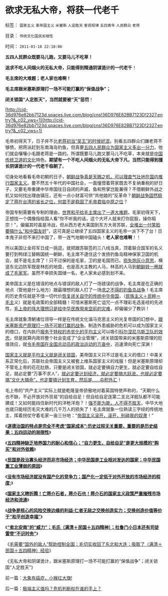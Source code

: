 # 欲求无私大帝，将获一代老千

标签： `国家主义` `美帝国主义` `米塞斯` `人定胜天` `客观规律` `五四青年` `人民群众` `老蒋` 

目录： `传统文化国民劣根性`

时间： `2011-01-18 22:10:06`

**五四人民群众既要马儿跑，又要马儿不吃草！**

**追求不吃人间烟火的无私大帝，只能得到精通阴谋诡计的一代老千**！

**毛主席的大难题；老人家也难啊！**

**毛主席跟米塞斯原理打一场不可能打赢的“保值战争”；**

**闭关锁国“人定胜天”，当然就要被“天”惩罚**！

[http://cid-36d976e82bb7123d.spaces.live.com/blog/cns!36D976E82BB7123D!2327.entry?&_c02_vws=1](http://cid-36d976e82bb7123d.spaces.live.com/blog/cns!36D976E82BB7123D!2327.entry?&_c02_vws=1)

毛帝初得天下，日子并不比[老蒋初当“吴王”的时侯好混](../../../2011/1/12/蒋日同归于尽,及伪满洲国；.md)。别看五四群众们嫌老蒋不够愤，把蒋派赶到东南海岛钓鱼，但真要[五四人民群众为国家主义多出一分力](../../../2010/9/25/进步的障碍可能是所谓的“人民群众”.md)，他们就会嚷嚷小毛跟老蒋是一路的。所谓既要马儿跑又要马儿不吃草，本来就是[中国传统卫道的文化](http://blog.sina.com.cn/s/blog_5563a64d0100kmkr.html)特色。**期望有一个不吃人间烟火的无私大帝下凡，当然只能得到擅长阴谋诡计的一代老千临朝了**。

切身处地看看毛帝初朝的日子，[朝鲜战争真是天赐之机，可以理直气壮地在国内推行国家主义](http://cid-36d976e82bb7123d.spaces.live.com/blog/cns!36D976E82BB7123D!1822.entry)。要不然五十年代的中国社会，一面憧憬着蒋家既去不复纳重税的好日子，又要毛帝重建中华帝国往日自闭的声威，鱼和熊掌岂能兼得？不借朝鲜外战之机又如何找出理由镇压，还有一点小财富可供“共他娘的”反革命？[朝鲜战争固然稳定了蒋在台湾的省长之位，何尝不是稳固了毛帝君临中原之位](../../../2011/1/17/杜鲁门小日本还有司徒雷登“不识时务”.md)？

帝国专制需要有专制的理由，[世界和平给毛主席出了一道大难题](../../../2010/10/27/民族主义是欧洲资本主义诞生的必要条件.md)。毛家初得天下，正想找一个偶像指给国人看“你不听我的话，这个大坏人就来打你屁股，操你祖宗！”，偏偏其时虽是冷战，但从西方老大美国到东方大哥苏联，[全堆出一付笑脸要搞什么“和中国友好](../../../2010/3/20/马丁神父定律：“合法侵犯人权”无赢家.md)”，这可真是让继续了五四国家主义的毛帝一派下不了台！日本鬼子非但不来打中国了，带一连气地朝中国磕头！**老人家也难啊**！！

所以美国让金将军日成一挑逗，就把跟苏联签的三八线当真，顶着联合国军的名义要打到鸭绿江替韩国统一朝鲜，毛主席不逮住这个发扬钓鱼岛精神保家卫国的机会，就不是毛主席了！只不过保的是毛家，卫的是毛国而已。[损失炮灰小意思](../../../2009/11/30/朝鲜战争数字游戏二三事.md)，横竖东北边防军既是林彪的地盘，也是高大主教的人马，林高的人马到[朝鲜转一圈就成了毛家军](../../../2009/8/5/罗马独裁官科尔涅尼乌斯.苏拉和他的近卫军.md)。虽然不幸损失国储一名，老人家未必感到划不来。

美帝国主义是在错误的地点与错误的敌人打了一场错误的战争，毛主席是在正确的地点（管他是什么地方）跟最理想的敌人打了一场[求之不得的钓鱼岛战争](../../../2010/10/4/罗马皇帝热衷钓鱼岛主义的原因.md)！毛主席的历史责任就是不惜一切代价[恢复闭关自守的传统中华帝国](../../../2009/9/28/中国怀旧复古的乌托邦传统文化.md)，（[民族主义＋民粹＝毛主](http://darthvad.blog.sohu.com/162357438.html)义）就是毛政策的全部精髓！可惜米塞斯死亡诅咒一点不理彩毛选圣经的先进性，[毛上帝的伟大理想只是给中华民族带来空前的灾难](../../../2009/8/4/城乡人口比例边际达成人道主义灾难的三个充分条件.md)，却偏偏少了教训！

毛主席就象清朝诸位领导一样是在传统文化谐马克思主义的光复帝国的幻想中，[跟米塞斯资产原理打一场不可能打赢的战争](../../../2011/1/4/米塞斯资本原理的死亡诅咒！.md)。制造外患威胁的危机可以成为国家主义的借口，在内执行[服务于特权的赤贫化的平均主义](../../../2010/9/13/武力不适于扩张而适于自卫.md)可以吸引[科尔涅尼乌斯卫队的效忠](../../../2009/8/5/罗马独裁官科尔涅尼乌斯.苏拉和他的近卫军.md)，但是就算内政将整个社会变成了“企业管理”，闭关锁国带来的米塞斯原理的贬值效应，就[令毛帝国在全国总动员的政治运动的亢奋中](../../../2009/9/30/永久性的全国全民总动员.md)，迅速滑向死亡深渊！

[国家主义就是平均主义就是闭关锁国](http://hi.baidu.com/darthchn/blog/item/eac2b5f575a28efd7609d7e7.html)，美帝国主义只不过是毛主义的借口！中美关系正常化后，苏联社会帝国主义又被套上维系国家主义的戏服！但是米塞斯原理却不管毛上帝的花花肚肠，只要是闭关锁国，就必定要搞自力更生，就必定要自给自足，就必定要“万事不求人”，[就必定要计划经济，就必定要搞大跃进，也就必定要搞“文化大搞命”，也定要搞计划生育，然后是……屯积外汇](http://hi.baidu.com/darthchn/blog/item/95314adfd09ec94694ee37e1.html)！

毛上帝的“共产主义”实际上就是乾隆皇帝骄傲地对着英国特使声称的，“天朝什么也不缺，不必开放对外贸易”的自给自足！但自给自足连第二支北洋舰队都不可能建成！又如何能挡住新时代的洋枪洋炮？！[强不能为能，人不得不胜天](../../../2009/5/1/人定胜天？马列唯心信仰对客观规律干预冲动.md)，中华大地也就只能经历毛灾大难的几千万人的损失了！毛主席就象一位熟读三字经的传统地主，挥着拐仗守着毛家一亩三分地：“[帝国主义滚开，滚开，别碰我的奴隶](../../../2009/12/25/自力更生国防建设是小农意识历史经验.md)！”

《[**道德治国的特点是完全不考虑“国家成本”;历史过程无关重要，重要的是历史结果；五四运动的局限性**](../../../2011/1/15/反思五四运动的局限性，道德治国不考虑国家成本；.md)》

《[**五四精神缺乏培养国力的耐心和信心；“自力更生，自给自足”是更大规模的“购买”和对外依赖**](../../../2011/1/15/战场优势一分钟，市场经济十年功.md)》

《[**民国是政治寡头经济而非市场经济；中华民国是工业相对发达的国家；中华民国重工业薄弱的原因**](../../../2011/1/16/民国是工业相对发达的寡头经济.md)》

《[**没有市场经济就没有国产化的竞争力；国产化一定低于对外开放的市场经济的程度;**](../../../2011/1/16/人类避免自相残杀灭绝的机理是国产化自给自足没有优势.md)》

《[**国家主义瞎折腾！亡蒋介石者，蒋介石也！蒋介石的国家主义政策严重摧残市场经济和流通**](../../../2011/1/16/亡蒋介石者，蒋介石也.md)》

《[**战争是核心的风险交换边缘的利益;仁者无敌之交换创造实力；交换创造价值等价于“和平创造幸福”**](../../../2011/1/17/仁者无敌之“交换创造实力=和平创造幸福”.md)》

《[**“卖北安南”的“威力”；毛氏（满清＋民国＋五四精神）；杜鲁门小日本还有司徒雷登“不识时务”**](../../../2011/1/17/杜鲁门小日本还有司徒雷登“不识时务”.md)》

《[毛需要“国外的敌人”帮助控制全国；毛切实收回了东北和大连；吸取了（满清＋民国＋五四精神）经验](../../../2011/1/17/唱戏的需要一个大花脸.md)》

《无私大帝和阴谋诡计，跟米塞斯原理打一场不可能打赢的“保值战争”；闭关锁国“人定胜天”》



前一篇：[大象有癌症，小猴扛大旗!](../../../2011/1/18/大象有癌症，小猴扛大旗!.md)

后一篇：[极端主义值吗？危机判断权在谁的手上？](../../../2011/1/18/极端主义值吗？危机判断权在谁的手上？.md)
